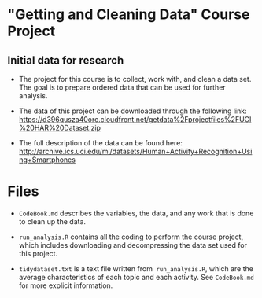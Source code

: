 **"Getting and Cleaning Data"** Course Project
========================================

## Initial data for research
- The project for this course is to collect, work with, and clean a data set. The goal is to prepare ordered data that can be used for further analysis. 

- The data of this project can be downloaded through the following link: https://d396qusza40orc.cloudfront.net/getdata%2Fprojectfiles%2FUCI%20HAR%20Dataset.zip

- The full description of the data can be found here: http://archive.ics.uci.edu/ml/datasets/Human+Activity+Recognition+Using+Smartphones

# Files

- `CodeBook.md` describes the variables, the data, and any work that is done to clean up the data.

- `run_analysis.R` contains all the coding to perform the course project, which includes downloading and decompressing the data set used for this project.

- `tidydataset.txt` is a text file written from` run_analysis.R`, which are the average characteristics of each topic and each activity. See `CodeBook.md` for more explicit information.
